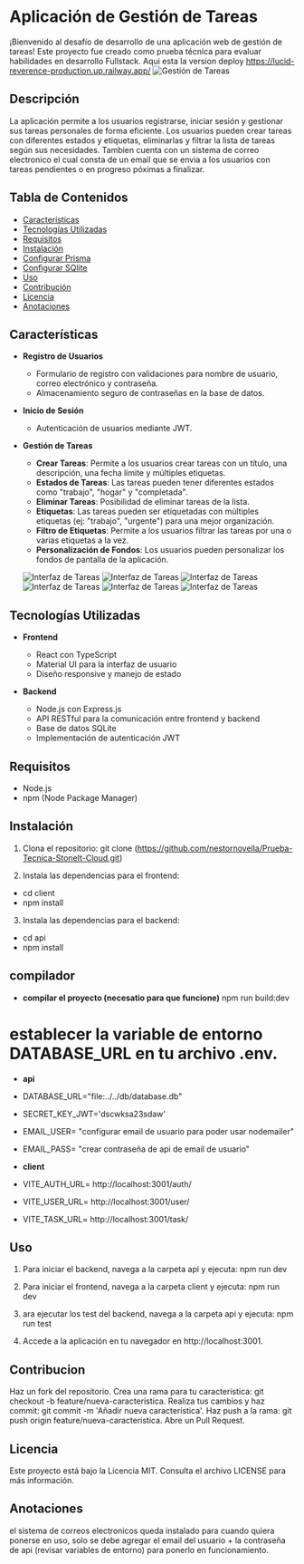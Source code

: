 # Aplicación de Gestión de Tareas

¡Bienvenido al desafío de desarrollo de una aplicación web de gestión de tareas! Este proyecto fue creado como prueba técnica para evaluar habilidades en desarrollo Fullstack. 
Aqui esta la version deploy
https://lucid-reverence-production.up.railway.app/
![Gestión de Tareas](./client/public/1.jpeg)

## Descripción

La aplicación permite a los usuarios registrarse, iniciar sesión y gestionar sus tareas personales de forma eficiente. Los usuarios pueden crear tareas con diferentes estados y etiquetas, eliminarlas y filtrar la lista de tareas según sus necesidades. Tambien cuenta con un sistema de correo electronico el cual consta de un email que se envia a los usuarios con tareas pendientes o en progreso póximas a finalizar. 

## Tabla de Contenidos

- [Características](#características)
- [Tecnologías Utilizadas](#tecnologías-utilizadas)
- [Requisitos](#requisitos)
- [Instalación](#instalación)
- [Configurar Prisma](#configurar-Prisma)
- [Configurar SQlite](#configurar-sqlite)
- [Uso](#uso)
- [Contribución](#contribución)
- [Licencia](#licencia)
- [Anotaciones](#anotaciones)

## Características

- **Registro de Usuarios**
  - Formulario de registro con validaciones para nombre de usuario, correo electrónico y contraseña.
  - Almacenamiento seguro de contraseñas en la base de datos.

- **Inicio de Sesión**
  - Autenticación de usuarios mediante JWT.

- **Gestión de Tareas**

  - **Crear Tareas**: Permite a los usuarios crear tareas con un título, una descripción, una fecha límite y múltiples etiquetas.
  - **Estados de Tareas**: Las tareas pueden tener diferentes estados como "trabajo", "hogar" y "completada".
  - **Eliminar Tareas**: Posibilidad de eliminar tareas de la lista.
  - **Etiquetas**: Las tareas pueden ser etiquetadas con múltiples etiquetas (ej: "trabajo", "urgente") para una mejor organización.
  - **Filtro de Etiquetas**: Permite a los usuarios filtrar las tareas por una o varias etiquetas a la vez.
  - **Personalización de Fondos**: Los usuarios pueden personalizar los fondos de pantalla de la aplicación.

  ![Interfaz de Tareas](./client/public/2.jpeg)
  ![Interfaz de Tareas](./client/public/3.jpeg)
  ![Interfaz de Tareas](./client/public/4.jpeg)
  ![Interfaz de Tareas](./client/public/5.jpeg)
  ![Interfaz de Tareas](./client/public/6.jpeg)
  ![Interfaz de Tareas](./client/public/7.jpeg)

## Tecnologías Utilizadas

- **Frontend**
  - React con TypeScript
  - Material UI para la interfaz de usuario
  - Diseño responsive y manejo de estado

- **Backend**
  - Node.js con Express.js
  - API RESTful para la comunicación entre frontend y backend
  - Base de datos SQLite
  - Implementación de autenticación JWT

## Requisitos

- Node.js
- npm (Node Package Manager)

## Instalación

1. Clona el repositorio: git clone (https://github.com/nestornovella/Prueba-Tecnica-StoneIt-Cloud.git)

2. Instala las dependencias para el frontend:
- cd client
- npm install

3. Instala las dependencias para el backend:
- cd api
- npm install

## compilador  
- **compilar el proyecto (necesatio para que funcione)**
npm run build:dev

# establecer la variable de entorno DATABASE_URL en tu archivo .env.

- **api**
- DATABASE_URL="file:../../db/database.db"
- SECRET_KEY_JWT='dscwksa23sdaw'
- EMAIL_USER= "configurar email de usuario para poder usar nodemailer"
- EMAIL_PASS= "crear contraseña de api de email de usuario"

- **client**
- VITE_AUTH_URL= http://localhost:3001/auth/
- VITE_USER_URL= http://localhost:3001/user/
- VITE_TASK_URL= http://localhost:3001/task/


## Uso

1. Para iniciar el backend, navega a la carpeta api y ejecuta:
npm run dev

2. Para iniciar el frontend, navega a la carpeta client y ejecuta:
npm run dev

3. ara ejecutar los test del backend, navega a la carpeta api y ejecuta:
npm run test

4. Accede a la aplicación en tu navegador en http://localhost:3001.

## Contribucion

Haz un fork del repositorio.
Crea una rama para tu característica: git checkout -b feature/nueva-caracteristica.
Realiza tus cambios y haz commit: git commit -m 'Añadir nueva característica'.
Haz push a la rama: git push origin feature/nueva-caracteristica.
Abre un Pull Request.

## Licencia
Este proyecto está bajo la Licencia MIT. Consulta el archivo LICENSE para más información.


## Anotaciones

el sistema de correos electronicos queda instalado para cuando quiera ponerse en uso, solo se debe agregar el email del usuario + la contraseña de api (revisar variables de entorno) para ponerlo en funcionamiento.
